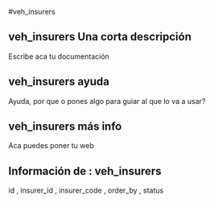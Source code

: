 #veh_insurers
## veh_insurers Una corta descripción
Escribe aca tu documentación

## veh_insurers ayuda
Ayuda, por que o pones algo para guiar al que lo va a usar?

## veh_insurers más info
Aca puedes poner tu web

## Información de : veh_insurers 
id , 
  insurer_id , 
  insurer_code , 
  order_by , 
  status 
  